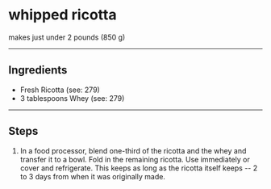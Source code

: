 # whipped ricotta

makes just under 2 pounds (850 g)

---

## Ingredients

* Fresh Ricotta (see: 279)
* 3 tablespoons Whey (see: 279)

---

## Steps

1.  In a food processor, blend one-third of the ricotta and the whey and transfer it to a bowl. Fold in the remaining ricotta. Use immediately or cover and refrigerate. This keeps as long as the ricotta itself keeps -- 2 to 3 days from when it was originally made.